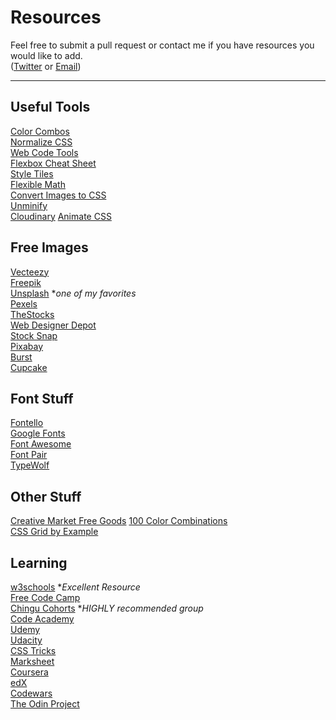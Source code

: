# Resources
Feel free to submit a pull request or contact me if you have resources you would like to add.  
([Twitter](https://www.twitter.com/staxed) or [Email](mailto:daniel.b.barr@gmail.com))

---

## Useful Tools
[Color Combos](http://www.colorcombos.com)  
[Normalize CSS](https://necolas.github.io/normalize.css)  
[Web Code Tools](https://webcode.tools)  
[Flexbox Cheat Sheet](http://www.sketchingwithcss.com/samplechapter/cheatsheet.html)  
[Style Tiles](http://styletil.es)  
[Flexible Math](http://responsv.com/flexible-math)  
[Convert Images to CSS](https://codepen.io/blazeeboy/pen/bCaLE)  
[Unminify](http://unminify.com)  
[Cloudinary](http://cloudinary.com)
[Animate CSS](https://daneden.github.io/animate.css)

## Free Images
[Vecteezy](https://www.vecteezy.com)  
[Freepik](http://www.freepik.com)  
[Unsplash](https://unsplash.com) **one of my favorites*  
[Pexels](https://www.pexels.com)  
[TheStocks](http://thestocks.im)  
[Web Designer Depot](https://www.webdesignerdepot.com/category/freebies)  
[Stock Snap](https://stocksnap.io)  
[Pixabay](https://pixabay.com)  
[Burst](https://burst.shopify.com)  
[Cupcake](http://cupcake.nilssonlee.se)  

## Font Stuff
[Fontello](http://fontello.com)  
[Google Fonts](https://fonts.google.com)  
[Font Awesome](http://fontawesome.io)  
[Font Pair](http://fontpair.co)  
[TypeWolf](https://www.typewolf.com/site-of-the-day/fonts/circular)  

## Other Stuff
[Creative Market Free Goods](https://creativemarket.com/free-goods)
[100 Color Combinations](https://designschool.canva.com/blog/100-color-combinations)  
[CSS Grid by Example](https://gridbyexample.com)

## Learning
[w3schools](https://www.w3schools.com/tags/tag_code.asp) **Excellent Resource*  
[Free Code Camp](https://freecodecamp.com)  
[Chingu Cohorts](https://tropicalchancer.github.io/projectus) **HIGHLY recommended group*  
[Code Academy](https://www.codecademy.com)  
[Udemy](https://www.udemy.com/courses)  
[Udacity](https://www.udacity.com/)  
[CSS Tricks](https://css-tricks.com)  
[Marksheet](http://marksheet.io)  
[Coursera](https://www.coursera.org)  
[edX](https://www.edx.org)  
[Codewars](https://www.codewars.com)  
[The Odin Project](https://www.theodinproject.com)  
